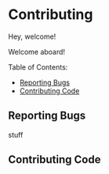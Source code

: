 # Contributing

Hey, welcome! 

Welcome aboard!

Table of Contents:

- [Reporting Bugs](#reporting-bugs)
- [Contributing Code](#contributing-code)

## Reporting Bugs

stuff


## Contributing Code
